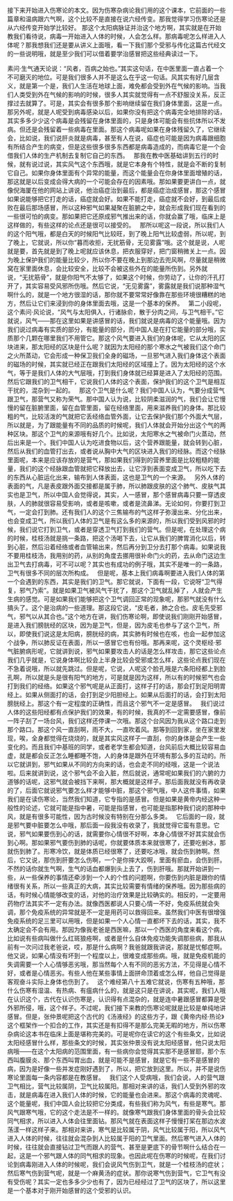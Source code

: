 接下来开始进入伤寒论的本文。因为伤寒杂病论我们用的这个课本，它前面的一些篇章和温病跟六气啊，这个比较不是直接在说六经传变。那我觉得学习伤寒论还是从六经传变开始学比较好。 那这个太阳病脉证并治这个地方啊，其实就是在开始教我们看待说，病毒一开始进入人体的时候，人会怎么样。那病毒呢怎么样进入人体呢？那我想我们还是要从讲义上面哦，看一下我们那个受邪与传化这篇古代经文的一些说明哦，就是至少我们可以借着要学治感冒把这些经典读过一下。

素问·生气通天论说：“风者，百病之始也。”其实这句话，在中医里面一直占着一个不可磨灭的地位。可是我们很多人并不是这么在乎这一句话。风其实有好几层含义，就是第一个是，我们人生活在地球上面，难免都会受到外在气候的影响。当我们人类受到外在气候的影响的时候，很多人其实就觉得有一点不舒服没关系，反正撑过去就算了。可是，其实会有很多那个影响继续留在我们身体里面，这是一点。那另外呢，就是人呢受到病毒感染以后，如果你没有把这个病毒完全地排除的话，其实多多少少这个病毒是会残留在身体里面的，只是身体可能会有些抗体所以不发病。但还是会残留着一些病毒在里面。那这个病毒呢如果在身体残留久了，它继续会，比如说，我们说肝炎就是病毒，甚至有人在说，癌症也可能是因为病毒跟细胞有所结合产生的病变，但是这些很多很多东西都是病毒造成的，而病毒它是一个会借我们人体的生产机制去复制它自己的东西。
 
那我在教中医基础讲到五行的时候，就有说过说，其实风气这个东西哦，就是它本身有个特性，就是会不断的复制它自己。如果你身体里面有个异常的能量，而这个能量会在你身体里面增殖的话，那这就是以后变成会得大病的一个可能会存在的因素哦。那如果要更讲白一点，就像倪海厦在他的网站上讲说，他治癌症治到最后，都是癌症治成感冒，那这个感冒如果说能够把它打走的话，癌症就会好。如果不能打走，癌症就不会好，到最后成败在最后那场感冒，所以这种邪气如果凝聚在脏腑之中，就会形成我们现在看到的一些很可怕的病变。那如果把它还原成邪气推出来的话，你就会赢了哦，临床上是这样做的，有些这样的论点还是很可以接受的。
 
那所以呢这一段说，所以我们人的这个阳气哦，都是白天的时候阳气比较旺，到了晚上阳气比较虚弱，所以呢，到了晚上，它就说，所以你“暮而收拒，无扰筋骨，无见雾露”哦。这个就是说，人呢就是要，首先就是到了晚上呢就应该休息，把衣服穿好，把门窗稍微关上一点。因为晚上保护我们的能量比较少，所以你不要在晚上到那边去兜风啊，尽量就是稍微窝在家里面休息，会比较安全，比较不会被这些外在的能量所伤到。另外就说，“无扰筋骨”，就是你阳气不太够了，如果这个时候，你劳动了，让你的汗孔打开了，其实容易受风邪所伤哦。然后它说，“无见雾露”，雾露就是我们说那种湿气啊什么的，就是一个地方很湿的话，那你就不要常常好像靠在那些环境很糟糕的地方，然后让它们来浸到你的身体里面去哦，这是一个基本的保养。
 
第二小段呢，这个素问·风论说，“风气与太阳俱入，行诸脉俞，散于分肉之间，与卫气相干。”它就说，风气——那在这里如果是讲感冒的话，我们就说是病毒的这个能量哦。因为我们说过病毒有实质的部分，有能量的部分，而中国人是在打它能量的部分哦，实质那个几颗在哪里我们不用管它。那这个风气要进入我们的身体呢，它从太阳的区块进来，那太阳经的区块是什么呢？就因为太阳经的那个寒水之气被我们这个命门之火所蒸动，它会形成一种保卫我们全身的磁场，一旦邪气进入我们身体这个表面的磁场的时候，其实就已经正在跟我们太阳经的区域撞上了。因为太阳经的这个水气，等于是我们人体的大气层哦，打到我们身体就已经算是进入了太阳经的范围。然后它跟我们的卫气相干，它说我们人体的这个表面，保护我们的这个卫气是相互干扰的，混杂到一起的。
 
那这个卫气是什么呢？我们中国人认为，气要分成营气跟卫气，那营气又称为荣气。那中国人认为说，比较阴柔滋润的气，我们会让它慢慢的留在脏腑里面，留在血管里面，留在经络里面，用来滋养我们的身体。那比较粗的气，比较活泼的气就把它丢经络血管外面，让它去保护我们那个外面大气层，所以就是，为了跟能量有不同的品质的时候呢，我们人体就会开始分出这个气的两种区块。那这个卫气的来源哦有好几个。比如说，太阳寒水之气被命门火蒸动，然后出来是一个。我们中国人认为吃进食物以后，这个营养跟能量，就会转到心脏，然后从我们的血管打出去，或者说从胸中大气的区块进入我们的经脉。而这个经脉里面呢，本来是应该存放的是营气，那如果我们得到的营养里面是比较粗糙的能量，我们的这个经脉跟血管就把它释放出去，让它浮到表面变成卫气，所以吃下去的东西从心脏运化出来，输布到人体表面，这也是卫气的一个来源。
 
另外人体的表面的气，凡是表皮跟外面交接都是属于肺，所以肺跟皮肤的这个肺气、皮肤气其实也是卫气，所以中国人会觉得说，其实，人一感冒，那个感冒病毒只要一穿透皮肤，人的肺就很容易受影响，或者是咳嗽，或者是流鼻涕。无论如何，你要打到卫气，一定会打到肺。还有我们人的这个三焦输布的气这样子弥漫出来、分化出来，也会变成卫气，所以我们人体的卫气是有这么多的来源的，所以我们受到风邪的时候，我们说它打到卫气，或者是穿透卫气打到我们的营气。但是呢，在处理这个病的时候，桂枝汤就是挑一条路，把这个汤喝下去，让它从我们的脾胃消化以后，转到心脏，然后沿着经络或者血管输出来，然后再分到卫分去打那个病毒。如果说我不要用桂枝汤，我用别的药，从别的角度去挪用很补命门火的药，去从命门这边生出卫气去打病毒，可不可以呢？其实也有成功的例子哦，其实不是唯一的一条路，卫气有很多不同的层次所构成。
 
但是呢，基本上我们病毒啊要进入我们人体的第一个会遇到的东西，其实是我们的卫气。那它就说，下面有一段，它说呀“卫气得复，邪气乃索”。就是如果卫气被风气干扰了，那这个卫气就乱掉了，人就会产生生病的感觉。可是如果我们能够把这个卫气调回正常的现象呢，那邪气就没有什么搞头了。这个是治病的一些道理。那这段它说，“皮毛者，肺之合也。皮毛先受邪气，邪气以从其合也。”这个地方在讲，我们伤寒论啊，即使说我们刚刚开始感冒，是进入我们膀胱经的区块，因为是卫气，但是，因为皮毛也参与了这个卫气，所以，即使我们说这是太阳病，膀胱经的病，其实肺有时候也在咳，也会一起参加这个战争，所以肺反证在表面，所以一感冒它也有份哦。那再来呢，这个灵枢经·邪气脏腑病形呢，它就讲到说，邪气如果要攻击人的话是怎么样攻击，那它这些论点我们几乎就是，它说身体啊比较会上半身比较会受邪或怎么样，这些论点我们现在不急着说哦，所以就先跳过。但是呢，它说，人呢这个脸孔哦是六条阳经都上到脸孔啊，所以就是头是很有阳气的地方，可是就是因为这样，所以有的时候邪气也会打到我们的经络。如果这个邪气呢是从正面打，这样子打的话，那会打到足阳明胃经上。如果从侧面打的话，会打到足少阳胆经上。如果从后面打的话，会打到太阳膀胱经上。那这个有一定程度的正确性，而且这个邪气不一定是感冒。
 
我们说过人体的这些阳经都有点保护我们的效果，有的时候，我真的不一定需要感冒，像前一阵子刮了一场台风，我们这样还停课一次哦。那这个台风因为我从这个路口走到那个路口。那这个风一直刮啊，雨不大，一直吹着风。那等到回到家，坐在家里发现，唉，全身都觉得在烧烧的，就是其实风这样子一直刮，你的身体是会产生一些变化的。而且我们中基班的同学，或者老学生都会知道，台风前后大概比较容易血虚，就是都会反正怎么睡都睡不饱，人的身体是跟外在环境有那么多的互动的。所以它就讲到，邪气如果从不同的方向来的话，也会走不同的经哦，这是一个说法啦。后来就讲到说，这个邪气会不会入脏，然后就说，通常呢如果我们的六腑的力道够的话呢，这邪气就会被挡下来啊，那大概就是这样子。那后面我就没有再收录的了，后面它就说邪气要怎么样才能够中脏，那这个邪气哦，中人这件事情，如果我们是在读伤寒论，当然我们知道，它专指的是感冒。但是如果是黄帝内经这种一般性的论述，它就可能是指中暑，可能是指感冒，也可能是指那种我们说的那种中风，就是有很多可能性，因为古时候没有特别在分那么多类。
 
它后面的一段，就是邪气要中脏要怎么中哦，那后面一段我没有收录了，我就觉得它蛮有意思。它说，邪气如果要伤到心的话，就需要你心情很不好啊，本身心情很不好其实就会伤到心啊。那如果邪气要伤到肺的话呢，你就要体质本来就很寒了，还要吃剉冰，那就伤到肺了。形寒冷饮，就是体质已经很寒了，还要吃冰哦，就会伤到肺啊。然后，它又说，那伤到肝要怎么伤啊，一个是你摔大跤啊，里面有瘀血，会伤到肝。不然的话你就生气啊，生气的话血都爆到头上去了，伤到肝哦。那就开始讲到一些，从一些保养的事情还牵涉到一个人的个性的问题啊，你要伤到内脏是跟你的情绪很有关系，所以一些真正的大病，其实比较需要有情绪的保养哦。因为那些病的话，有时候心情能够改变的话，对他的治疗效果是比较确实的。相反的，一定要用药物疗法其实不一定有办法。就像西医都说人只要心情一不好，免疫系统就会失调，那个免疫系统的异常就是不一定是用药可以救得回来。虽然我们中医有很增强免疫系统的足三里可以用哦，但是如果一个人心情一直都坏下去的话，其实，我不太确定会不会有用。那因为像我老爸是西医嘛，那以一个西医的角度来看这个病，比如说有些病叫做什么红斑狼疮啊，或者是什么自体免疫功能失调那些病，那我从前有一次问过我老爸说，哎，那是什么病啊？我爸就跟我讲说，那就是忧郁症啊。他又说，如果心情没有坏到一个程度以上，很难变成那些病。哦，就是免疫机能的失调需要一个人心情够恶劣哦，那当然每个人有不同的恶劣方法，不见得是心情不好，或者是心情恶劣。有些人他在某些事情上面拼命顶着或怎么样，他自己觉得是客观奋斗实际上身体也伤到了。
 
这个难经第八十五难它就说，伤寒有五种哦，那什么伤寒有湿温、有热病、有瘟病什么的，就是这只是在讲说，其实呢，我们人哦在认识这个，古代在认识伤寒是，认识得有点混杂的，就是连中暑跟感冒都算是受外邪所侵，哦，这个样子。不过呢，我们接下来教的伤寒论呢就是比较是单纯地讲感冒。但是，张仲景呢把这个古代的《汤液经》的这些方子，跟《黄帝内经·热论》这个框架作一个扣合的工作，其实还是有扣得不是那么完美无暇的地方，所以伤寒杂病论这本书在临床上面是堪称完美的。可是呢你在读它的这个有些条文，比如说太阳经感冒什么样，那些条文的时候，其实张仲景没有说太阳经感冒，他只说太阳病哦——在这个太阳病的范围里面，有一些病你会觉得其实那不是感冒耶，那个东西叫腹膜炎、那个东西叫胃出血，就是可能不是感冒，就是它有一些不是感冒的病，因为是好像一些并发症刚好遇到了，所以，把它放到这里。所以，并不是说伤寒论里面每一条内容都是在教感冒。
 
我们这个人受病哦，我们会说，人的营气跟卫气相比，营气比较属阴，卫气比较属阳。那相对来讲的话，我们人受到外邪的攻击，就是病毒在进入我们人体的时候，它的能量也会进来。那这个病毒的灵魂呢、这个能量呢，我们中国人会比较把它分类成，有些我们称为风气，有些是寒气。那风气跟寒气哦，它的这个走法是不一样的。就像寒气跟我们身体里面的骨头会比较同气相求，所以进入人体会往里面钻。那风气就在表面这样子慢慢打桨在那边水波荡漾一样这样子来。那相对来讲，寒气是比较属于阴，风气比较属于阳，所以风气进入人体的时候，往往就会混杂到人比较属于阳的卫气里面。然后寒气进入人体的时候，往往就会直接钻过卫气而跟人的营气、甚至是更底下的骨节啊什么结合在一起，这是一个邪气跟人体的同气相求的现象。也因此呢在伤寒的时候呢，在我们讨论到病毒刚进入人体的时候呢，我们会说风气伤到卫气，就是一个桂枝汤的症状；然后寒气伤到营气呢，就是一个麻黄汤的症状。那你说寒气伤到营气，它卫气有没有受伤呢？其实一定也多多少少也有了，因为已经经过了卫气的区块了，所以这里是一个基本对于刚开始感冒的这个受邪的认识。
